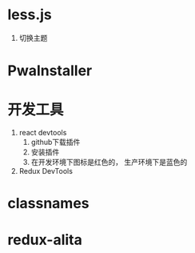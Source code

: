 # less.js
1. 切换主题

# PwaInstaller

# 开发工具
1. react devtools
    1. github下载插件
    2. 安装插件
    3. 在开发环境下图标是红色的， 生产环境下是蓝色的
2. Redux DevTools

# classnames
# redux-alita